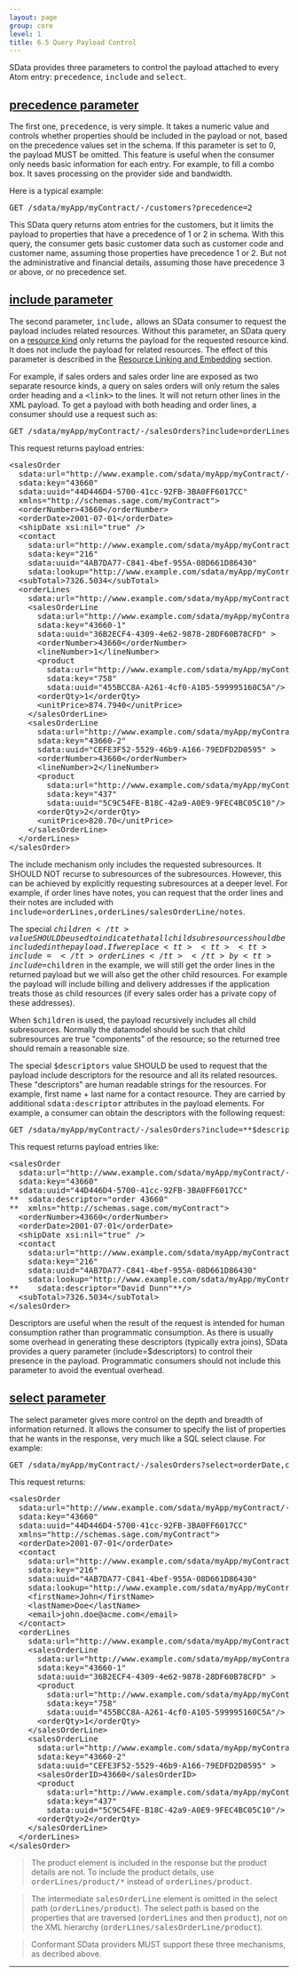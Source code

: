 ```yaml
---
layout: page
group: core
level: 1
title: 6.5 Query Payload Control
---
```


SData provides three parameters to control the payload attached to every Atom
entry: <tt>precedence</tt>, <tt>include</tt> and <tt>select</tt>.

## <a name="precedence" href="#precedence">precedence parameter</a>

The first one, <tt>precedence</tt>, is very simple. It takes a numeric value
and controls whether properties should be included in the payload or not, based
on the precedence values&nbsp;set in the schema. If this parameter is set to 0, the
payload MUST be&nbsp;omitted. This feature is useful when the consumer only needs
basic information for each entry. For example, to fill a combo box. It saves
processing on the provider side and bandwidth.

Here is a typical example:

<pre>GET /sdata/myApp/myContract/-/customers?precedence=2</pre>

This SData query returns atom entries for the customers, but it limits the
payload to properties that have a precedence of 1 or 2 in schema. With this
query, the consumer&nbsp;gets basic customer data such as customer code and customer
name, assuming those properties have precedence 1 or 2. But&nbsp;not the
administrative and financial details, assuming those have precedence 3 or above,
or no precedence set.

## <a name="include" href="#include">include parameter</a>

The second parameter, <tt>include,</tt> allows an SData consumer to request
the payload includes related resources. Without this parameter, an SData query
on a [resource kind](../0101/ "1.1 Terminology") only returns the payload for the
requested resource kind. It does not include the payload for related resources.
The effect of this parameter is described in the
[Resource Linking and Embedding](../0309/ "3.9 Resource Linking and Embedding") section.

For example, if sales orders and sales order line are exposed as two separate
resource kinds, a query on sales orders will only return the sales order heading
and a <tt>&lt;link&gt;</tt> to the lines.&nbsp;It will not return&nbsp;other lines&nbsp;in the
XML payload. To get a payload with both heading and order lines,&nbsp;a consumer
should use a request such as:

<pre>GET /sdata/myApp/myContract/-/salesOrders?include=orderLines</pre>

This request&nbsp;returns payload entries:

<pre>&lt;salesOrder 
  sdata:url="http://www.example.com/sdata/myApp/myContract/-/salesOrders('43660')" 
  sdata:key="43660"
  sdata:uuid="44D446D4-5700-41cc-92FB-3BA0FF6017CC"
  xmlns="http://schemas.sage.com/myContract"&gt;
&nbsp; &lt;orderNumber&gt;43660&lt;/orderNumber&gt;
&nbsp; &lt;orderDate&gt;2001-07-01&lt;/orderDate&gt;
&nbsp; &lt;shipDate xsi:nil="true" /&gt;
&nbsp; &lt;contact 
    sdata:url="http://www.example.com/sdata/myApp/myContract/-/contacts('216')" 
    sdata:key="216" 
    sdata:uuid="4AB7DA77-C841-4bef-955A-08D661D86430"
    sdata:lookup="http://www.example.com/sdata/myApp/myContract/-/contacts" /&gt;
&nbsp; &lt;subTotal&gt;7326.5034&lt;/subTotal&gt;
&nbsp; &lt;orderLines 
    sdata:url="http://www.example.com/sdata/myApp/myContract/-/salesOrderLines?where=salesOrderID%20eq%2043660" &gt;
&nbsp;&nbsp;&nbsp; &lt;salesOrderLine
      sdata:url="http://www.example.com/sdata/myApp/myContract/-/salesOrderLines('43660-1')"
      sdata:key="43660-1"
      sdata:uuid="36B2ECF4-4309-4e62-9878-28DF60B78CFD" &gt;
&nbsp;&nbsp;&nbsp;&nbsp;&nbsp; &lt;orderNumber&gt;43660&lt;/orderNumber&gt;
&nbsp;&nbsp;&nbsp;&nbsp;&nbsp; &lt;lineNumber&gt;1&lt;/lineNumber&gt;
&nbsp;&nbsp;&nbsp;&nbsp;&nbsp; &lt;product
        sdata:url="http://www.example.com/sdata/myApp/myContract/-/products('758')" 
        sdata:key="758"
        sdata:uuid="455BCC8A-A261-4cf0-A105-599995160C5A"/&gt;
&nbsp;&nbsp;&nbsp;&nbsp;&nbsp; &lt;orderQty&gt;1&lt;/orderQty&gt;
&nbsp;&nbsp;&nbsp;&nbsp;&nbsp; &lt;unitPrice&gt;874.7940&lt;/unitPrice&gt;
&nbsp;&nbsp;&nbsp; &lt;/salesOrderLine&gt;
&nbsp;&nbsp;&nbsp; &lt;salesOrderLine
      sdata:url="http://www.example.com/sdata/myApp/myContract/-/salesOrderLines('43660-2')"
      sdata:key="43660-2"
      sdata:uuid="CEFE3F52-5529-46b9-A166-79EDFD2D0595" &gt;
&nbsp;&nbsp;&nbsp;&nbsp;&nbsp; &lt;orderNumber&gt;43660&lt;/orderNumber&gt;
&nbsp;&nbsp;&nbsp;&nbsp;&nbsp; &lt;lineNumber&gt;2&lt;/lineNumber&gt;
&nbsp;&nbsp;&nbsp;&nbsp;&nbsp; &lt;product
        sdata:url="http://www.example.com/sdata/myApp/myContract/-/products('437')" 
        sdata:key="437"
        sdata:uuid="5C9C54FE-B18C-42a9-A0E9-9FEC4BC05C10"/&gt;
&nbsp;&nbsp;&nbsp;&nbsp;&nbsp; &lt;orderQty&gt;2&lt;/orderQty&gt;
&nbsp;&nbsp;&nbsp;&nbsp;&nbsp; &lt;unitPrice&gt;820.70&lt;/unitPrice&gt;
&nbsp;&nbsp;&nbsp; &lt;/salesOrderLine&gt;
&nbsp; &lt;/orderLines&gt;
&lt;/salesOrder&gt;</pre>

The include mechanism only includes the requested subresources. It SHOULD NOT
recurse to subresources of the subresources. However, this can be achieved by
explicitly requesting subresources at a deeper level. For example, if order
lines have notes, you can request that the order lines and their notes are
included with <tt>include=orderLines,orderLines/salesOrderLine/notes</tt>.

The special <tt>$children</tt> value SHOULD be used to indicate that all
child subresources should be included in the payload. If we replace
<tt><tt><tt>include=</tt>orderLines</tt></tt> by <tt>include=$children</tt> in
the example, we will still get the order lines in the returned payload but we
will also get the other child resources. For example the payload will include
billing and delivery addresses if the application treats those as child
resources (if every sales order has a private copy of these addresses).

When <tt>$children</tt> is used, the payload recursively includes all child
subresources. Normally the datamodel should be such that child subresources are
true "components" of the resource; so the returned tree should remain a
reasonable size.

The special <tt>$descriptors</tt> value SHOULD be used to request that the
payload include descriptors for the resource and all its related resources.
These "descriptors" are human readable strings for the resources. For example,
first name + last name for a contact resource. They are carried by additional
<tt>sdata:descriptor</tt> attributes in the payload elements. For example, a
consumer can obtain the descriptors with the following request:

<pre>GET /sdata/myApp/myContract/-/salesOrders?include=**$descriptors**
</pre>

This request&nbsp;returns payload entries like:

<pre>&lt;salesOrder 
  sdata:url="http://www.example.com/sdata/myApp/myContract/-/salesOrders('43660')" 
  sdata:key="43660"
  sdata:uuid="44D446D4-5700-41cc-92FB-3BA0FF6017CC"
**  sdata:descriptor="order 43660"
**  xmlns="http://schemas.sage.com/myContract"&gt;
&nbsp; &lt;orderNumber&gt;43660&lt;/orderNumber&gt;
&nbsp; &lt;orderDate&gt;2001-07-01&lt;/orderDate&gt;
&nbsp; &lt;shipDate xsi:nil="true" /&gt;
&nbsp; &lt;contact 
    sdata:url="http://www.example.com/sdata/myApp/myContract/-/contacts('216')" 
    sdata:key="216" 
    sdata:uuid="4AB7DA77-C841-4bef-955A-08D661D86430"
    sdata:lookup="http://www.example.com/sdata/myApp/myContract/-/contacts" 
**    sdata:descriptor="David Dunn"**/&gt;
&nbsp; &lt;subTotal&gt;7326.5034&lt;/subTotal&gt;
&lt;/salesOrder&gt;</pre>

Descriptors are useful when the result of the request is intended for human
consumption rather than programmatic consumption. As there is usually some
overhead in generating these descriptors (typically extra joins), SData provides
a query parameter (include=$descriptors) to control their presence in the
payload. Programmatic consumers should not include this parameter to avoid the
eventual overhead.

## <a name="select" href="#select">select parameter</a>

The select parameter gives more control on the depth and breadth of
information returned. It allows the consumer to specify the list of properties
that he wants in the response, very much like a SQL select clause. For example:

<pre>GET /sdata/myApp/myContract/-/salesOrders?select=orderDate,contact/*,orderLines/orderQty,orderLines/product</pre>

This request returns:

<pre>&lt;salesOrder 
  sdata:url="http://www.example.com/sdata/myApp/myContract/-/salesOrders('43660')" 
  sdata:key="43660"
  sdata:uuid="44D446D4-5700-41cc-92FB-3BA0FF6017CC"
  xmlns="http://schemas.sage.com/myContract"&gt;
&nbsp; &lt;orderDate&gt;2001-07-01&lt;/orderDate&gt;
&nbsp; &lt;contact 
    sdata:url="http://www.example.com/sdata/myApp/myContract/-/contacts('216')" 
    sdata:key="216" 
    sdata:uuid="4AB7DA77-C841-4bef-955A-08D661D86430"
    sdata:lookup="http://www.example.com/sdata/myApp/myContract/-/contacts"&gt;
    &lt;firstName&gt;John&lt;/firstName&gt;
    &lt;lastName&gt;Doe&lt;/lastName&gt;
    &lt;email&gt;john.doe@acme.com&lt;/email&gt;
  &lt;/contact&gt;
&nbsp; &lt;orderLines 
    sdata:url="http://www.example.com/sdata/myApp/myContract/-/salesOrderLines?where=salesOrderID%20eq%2043660" &gt;
&nbsp;&nbsp;&nbsp; &lt;salesOrderLine
      sdata:url="http://www.example.com/sdata/myApp/myContract/-/salesOrderLines('43660-1')"
      sdata:key="43660-1"
      sdata:uuid="36B2ECF4-4309-4e62-9878-28DF60B78CFD" &gt;
&nbsp;&nbsp;&nbsp;&nbsp;&nbsp; &lt;product
        sdata:url="http://www.example.com/sdata/myApp/myContract/-/products('758')" 
        sdata:key="758"
        sdata:uuid="455BCC8A-A261-4cf0-A105-599995160C5A"/&gt;
&nbsp;&nbsp;&nbsp;&nbsp;&nbsp; &lt;orderQty&gt;1&lt;/orderQty&gt;
&nbsp;&nbsp;&nbsp; &lt;/salesOrderLine&gt;
&nbsp;&nbsp;&nbsp; &lt;salesOrderLine
      sdata:url="http://www.example.com/sdata/myApp/myContract/-/salesOrderLines('43660-2')"
      sdata:key="43660-2"
      sdata:uuid="CEFE3F52-5529-46b9-A166-79EDFD2D0595" &gt;
&nbsp;&nbsp;&nbsp;&nbsp;&nbsp; &lt;salesOrderID&gt;43660&lt;/salesOrderID&gt;
&nbsp;&nbsp;&nbsp;&nbsp;&nbsp; &lt;product
        sdata:url="http://www.example.com/sdata/myApp/myContract/-/products('437')" 
        sdata:key="437"
        sdata:uuid="5C9C54FE-B18C-42a9-A0E9-9FEC4BC05C10"/&gt;
&nbsp;&nbsp;&nbsp;&nbsp;&nbsp; &lt;orderQty&gt;2&lt;/orderQty&gt;
&nbsp;&nbsp;&nbsp; &lt;/salesOrderLine&gt;
&nbsp; &lt;/orderLines&gt;
&lt;/salesOrder&gt;</pre>

<blockquote class="note">The product element is included in the response but the product
details are not. To include the product details, use
<tt>orderLines/product/*</tt> instead of <tt>orderLines/product</tt>.</blockquote>

<blockquote class="note">The intermediate <tt>salesOrderLine</tt> element is omitted in
the select path (<tt>orderLines/product</tt>). The select path is based on the
properties that are traversed (<tt>orderLines</tt> and then <tt>product</tt>),
not on the XML hierarchy (<tt>orderLines/salesOrderLine/product</tt>).</blockquote>

<blockquote class="compliance">Conformant SData providers MUST support these three mechanisms,
as decribed above.</blockquote>

* * *